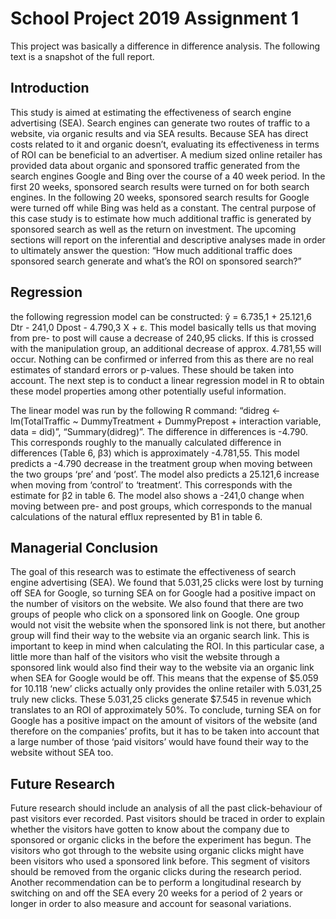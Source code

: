 # School Project 2019 Assignment 1

This project was basically a difference in difference analysis. The following text is a snapshot of the full report.

## Introduction

This study is aimed at estimating the effectiveness of search engine advertising (SEA). Search engines can generate two routes of traffic to a website, via organic results and via SEA results. Because SEA has direct costs related to it and organic doesn’t, evaluating its effectiveness in terms of ROI can be beneficial to an advertiser. A medium sized online retailer has provided data about organic and sponsored traffic generated from the search engines Google and Bing over the course of a 40 week period. In the first 20 weeks, sponsored search results were turned on for both search engines. In the following 20 weeks, sponsored search results for Google were turned off while Bing was held as a constant. The central purpose of this case study is to estimate how much additional traffic is generated by sponsored search as well as the return on investment. The upcoming sections will report on the inferential and descriptive analyses made in order to ultimately answer the question: “How much additional traffic does sponsored search generate and what’s the ROI on sponsored search?” 


## Regression

the following regression model can be constructed: ŷ = 6.735,1 + 25.121,6 Dtr - 241,0 Dpost - 4.790,3 X + ε. This model basically tells us that moving from pre- to post will cause a decrease of 240,95 clicks. If this is crossed with the manipulation group, an additional decrease of approx. 4.781,55 will occur. Nothing can be confirmed or inferred from this as there are no real estimates of standard errors or p-values. These should be taken into account. The next step is to conduct a linear regression model in R to obtain these model properties among other potentially useful information. 

The linear model was run by the following R command: “didreg <- lm(TotalTraffic ~ DummyTreatment + DummyPrepost + interaction variable, data = did)”, “Summary(didreg)”. The difference in differences is -4.790. This corresponds roughly to the manually calculated difference in differences (Table 6, β3) which is approximately -4.781,55. This model predicts a -4.790 decrease in the treatment group when moving between the two groups ‘pre’ and ‘post’. The model also predicts a 25.121,6 increase when moving from ‘control’ to ‘treatment’. This corresponds with the estimate for β2 in table 6. The model also shows a -241,0 change when moving between pre- and post groups, which corresponds to the manual calculations of the natural efflux represented by B1 in table 6.

## Managerial Conclusion

The goal of this research was to estimate the effectiveness of search engine advertising (SEA). We found that 5.031,25 clicks were lost by turning off SEA for Google, so turning SEA on for Google had a positive impact on the number of visitors on the website. We also found that there are two groups of people who click on a sponsored link on Google. One group would not visit the website when the sponsored link is not there, but another group will find their way to the website via an organic search link. This is important to keep in mind when calculating the ROI. In this particular case, a little more than half of the visitors who visit the website through a sponsored link would also find their way to the website via an organic link when SEA for Google would be off. This means that the expense of $5.059 for 10.118 ‘new’ clicks actually only provides the online retailer with 5.031,25 truly new clicks. These 5.031,25 clicks generate $7.545 in revenue which translates to an ROI of approximately 50%. To conclude, turning SEA on for Google has a positive impact on the amount of visitors of the website (and therefore on the companies’ profits, but it has to be taken into account that a large number of those ‘paid visitors’ would have found their way to the website without SEA too.

## Future Research

Future research should include an analysis of all the past click-behaviour of past visitors ever recorded. Past visitors should be traced in order to explain whether the visitors have gotten to know about the company due to sponsored or organic clicks in the before the experiment has begun. The visitors who got through to the website using organic clicks might have been visitors who used a sponsored link before. This segment of visitors should be removed from the organic clicks during the research period. Another recommendation can be to perform a longitudinal research by switching on and off the SEA every 20 weeks for a period of 2 years or longer in order to also measure and account for seasonal variations.


